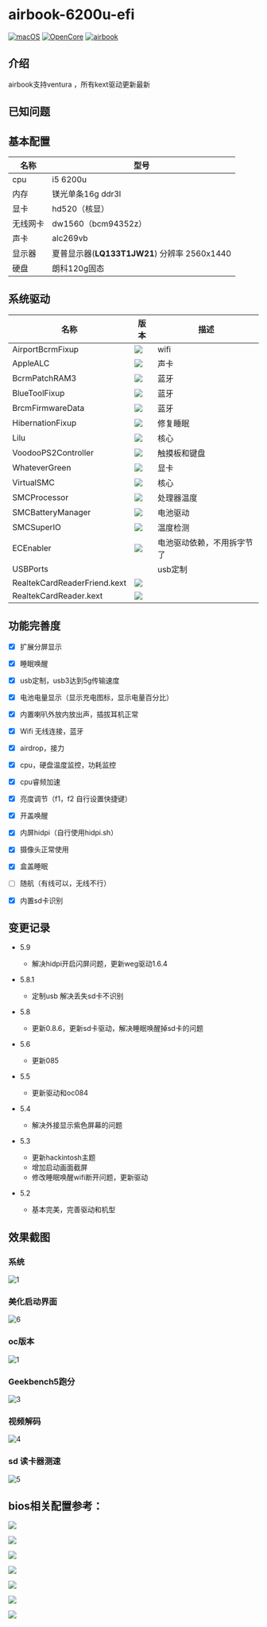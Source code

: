# airbook-6200u-efi

[![macOS](https://img.shields.io/badge/macOS-13.1-yellow)](https://developer.apple.com/documentation/macos-release-notes) [![OpenCore](https://img.shields.io/badge/OpenCore-0.8.8-blue)](https://github.com/acidanthera/OpenCorePkg) [![airbook](https://img.shields.io/badge/Airbook-6200U-lightgrey)](https://github.com/nabaonan/airbook-6200u-efi)

## 介绍
airbook支持ventura ，所有kext驱动更新最新

## 已知问题



## 基本配置

| 名称     | 型号                                         |
| -------- | -------------------------------------------- |
| cpu      | i5 6200u                                     |
| 内存     | 镁光单条16g ddr3l                            |
| 显卡     | hd520（核显）                                |
| 无线网卡 | dw1560（bcm94352z）                          |
| 声卡     | alc269vb                                     |
| 显示器   | 夏普显示器(**LQ133T1JW21**) 分辨率 2560x1440 |
| 硬盘     | 朗科120g固态                                 |

## 系统驱动

| 名称                         | 版本                                                         | 描述                       |
| ---------------------------- | ------------------------------------------------------------ | -------------------------- |
| AirportBcrmFixup             | ![](https://img.shields.io/badge/version-2.1.6-informational) | wifi                       |
| AppleALC                     | ![](https://img.shields.io/badge/version-1.7.8-informational) | 声卡                       |
| BcrmPatchRAM3                | ![](https://img.shields.io/badge/version-2.6.4-informational) | 蓝牙                       |
| BlueToolFixup                | ![](https://img.shields.io/badge/version-2.6.4-informational) | 蓝牙                       |
| BrcmFirmwareData             | ![](https://img.shields.io/badge/version-2.6.4-informational) | 蓝牙                       |
| HibernationFixup             | ![](https://img.shields.io/badge/version-1.4.7-informational) | 修复睡眠                   |
| Lilu                         | ![](https://img.shields.io/badge/version-1.6.3-informational) | 核心                       |
| VoodooPS2Controller          | ![](https://img.shields.io/badge/version-2.2.4-informational) | 触摸板和键盘               |
| WhateverGreen                | ![](https://img.shields.io/badge/version-1.6.4-informational) | 显卡                       |
| VirtualSMC                   | ![](https://img.shields.io/badge/version-1.3.0-informational) | 核心                       |
| SMCProcessor                 | ![](https://img.shields.io/badge/version-1.3.0-informational) | 处理器温度                 |
| SMCBatteryManager            | ![](https://img.shields.io/badge/version-1.3.0-informational) | 电池驱动                   |
| SMCSuperIO                   | ![](https://img.shields.io/badge/version-1.3.0-informational) | 温度检测                   |
| ECEnabler                    | ![](https://img.shields.io/badge/version-1.0.3-informational) | 电池驱动依赖，不用拆字节了 |
| USBPorts                     |                                                              | usb定制                    |
| RealtekCardReaderFriend.kext | ![](https://img.shields.io/badge/version-1.0.4-informational) |                            |
| RealtekCardReader.kext       | ![](https://img.shields.io/badge/version-0.9.7-informational) |                            |

## 功能完善度

- [x] 扩展分屏显示
- [x] 睡眠唤醒
- [x] usb定制，usb3达到5g传输速度
- [x] 电池电量显示（显示充电图标，显示电量百分比）
- [x] 内置喇叭外放内放出声，插拔耳机正常
- [x] Wifi 无线连接，蓝牙
- [x] airdrop，接力
- [x] cpu，硬盘温度监控，功耗监控
- [x] cpu睿频加速
- [x] 亮度调节（f1，f2  自行设置快捷键）
- [x] 开盖唤醒
- [x] 内屏hidpi（自行使用hidpi.sh）
- [x] 摄像头正常使用
- [x] 盒盖睡眠
- [ ] 随航（有线可以，无线不行）
- [x] 内置sd卡识别



## 变更记录

- 5.9
  - 解决hidpi开启闪屏问题，更新weg驱动1.6.4
  
- 5.8.1
  - 定制usb 解决丢失sd卡不识别
- 5.8
  - 更新0.8.6，更新sd卡驱动，解决睡眠唤醒掉sd卡的问题
- 5.6
  - 更新085
- 5.5
  - 更新驱动和oc084
- 5.4
  - 解决外接显示紫色屏幕的问题
- 5.3
  - 更新hackintosh主题
  - 增加启动画面截屏
  - 修改睡眠唤醒wifi断开问题，更新驱动
- 5.2
  - 基本完美，完善驱动和机型


## 效果截图



### 系统

![1](./assets/1.jpg)

### 美化启动界面

![6](./assets/6.png)

### oc版本

![1](./assets/2.jpg)



### Geekbench5跑分

![3](./assets/3.jpg)



### 视频解码

![4](./assets/4.jpg)

### sd 读卡器测速

![5](./assets/5.png)

## bios相关配置参考：

![](./assets/bios/IMG_0149.jpeg)

![](./assets/bios/IMG_0150.jpeg)

![](./assets/bios/IMG_0151.jpeg)



![](./assets/bios/IMG_0152.jpeg)

![](./assets/bios/IMG_0153.jpeg)

![](./assets/bios/IMG_0154.jpeg)



![](./assets/bios/IMG_0155.jpeg)
